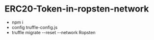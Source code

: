 # ERC20-Token-in-ropsten-network

- npm i
- config truffle-config.js
- truffle migrate --reset --network Ropsten
